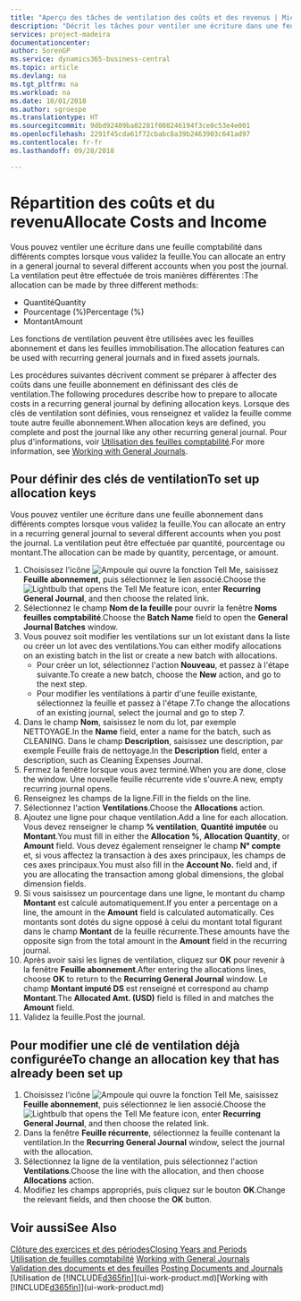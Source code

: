 ```yaml
---
title: "Aperçu des tâches de ventilation des coûts et des revenus | Microsoft Docs"
description: "Décrit les tâches pour ventiler une écriture dans une feuille comptabilité dans différents comptes lorsque vous validez la feuille."
services: project-madeira
documentationcenter: 
author: SorenGP
ms.service: dynamics365-business-central
ms.topic: article
ms.devlang: na
ms.tgt_pltfrm: na
ms.workload: na
ms.date: 10/01/2018
ms.author: sgroespe
ms.translationtype: HT
ms.sourcegitcommit: 9dbd92409ba02281f008246194f3ce0c53e4e001
ms.openlocfilehash: 2291f45cda61f72cbabc8a39b2463903c641ad97
ms.contentlocale: fr-fr
ms.lasthandoff: 09/28/2018

---
```

# <a name="allocate-costs-and-income"></a><span data-ttu-id="16571-103">Répartition des coûts et du revenu</span><span class="sxs-lookup"><span data-stu-id="16571-103">Allocate Costs and Income</span></span>
<span data-ttu-id="16571-104">Vous pouvez ventiler une écriture dans une feuille comptabilité dans différents comptes lorsque vous validez la feuille.</span><span class="sxs-lookup"><span data-stu-id="16571-104">You can allocate an entry in a general journal to several different accounts when you post the journal.</span></span> <span data-ttu-id="16571-105">La ventilation peut être effectuée de trois manières différentes :</span><span class="sxs-lookup"><span data-stu-id="16571-105">The allocation can be made by three different methods:</span></span>

* <span data-ttu-id="16571-106">Quantité</span><span class="sxs-lookup"><span data-stu-id="16571-106">Quantity</span></span>
* <span data-ttu-id="16571-107">Pourcentage (%)</span><span class="sxs-lookup"><span data-stu-id="16571-107">Percentage (%)</span></span>
* <span data-ttu-id="16571-108">Montant</span><span class="sxs-lookup"><span data-stu-id="16571-108">Amount</span></span>

<span data-ttu-id="16571-109">Les fonctions de ventilation peuvent être utilisées avec les feuilles abonnement et dans les feuilles immobilisation.</span><span class="sxs-lookup"><span data-stu-id="16571-109">The allocation features can be used with recurring general journals and in fixed assets journals.</span></span>
<!--You can also distribute the cost or revenue of a line to an intercompany partner when you post a sales or purchase document. When you post the document, a line will be posted in your general journal, and a corresponding line will be created in the intercompany outbox.-->

<span data-ttu-id="16571-110">Les procédures suivantes décrivent comment se préparer à affecter des coûts dans une feuille abonnement en définissant des clés de ventilation.</span><span class="sxs-lookup"><span data-stu-id="16571-110">The following procedures describe how to prepare to allocate costs in a recurring general journal by defining allocation keys.</span></span> <span data-ttu-id="16571-111">Lorsque des clés de ventilation sont définies, vous renseignez et validez la feuille comme toute autre feuille abonnement.</span><span class="sxs-lookup"><span data-stu-id="16571-111">When allocation keys are defined, you complete and post the journal like any other recurring general journal.</span></span> <span data-ttu-id="16571-112">Pour plus d'informations, voir [Utilisation des feuilles comptabilité](ui-work-general-journals.md).</span><span class="sxs-lookup"><span data-stu-id="16571-112">For more information, see [Working with General Journals](ui-work-general-journals.md).</span></span>

## <a name="to-set-up-allocation-keys"></a><span data-ttu-id="16571-113">Pour définir des clés de ventilation</span><span class="sxs-lookup"><span data-stu-id="16571-113">To set up allocation keys</span></span>
<span data-ttu-id="16571-114">Vous pouvez ventiler une écriture dans une feuille abonnement dans différents comptes lorsque vous validez la feuille.</span><span class="sxs-lookup"><span data-stu-id="16571-114">You can allocate an entry in a recurring general journal to several different accounts when you post the journal.</span></span> <span data-ttu-id="16571-115">La ventilation peut être effectuée par quantité, pourcentage ou montant.</span><span class="sxs-lookup"><span data-stu-id="16571-115">The allocation can be made by quantity, percentage, or amount.</span></span>
1. <span data-ttu-id="16571-116">Choisissez l'icône ![Ampoule qui ouvre la fonction Tell Me](media/ui-search/search_small.png "Dites-moi ce que vous voulez faire"), saisissez **Feuille abonnement**, puis sélectionnez le lien associé.</span><span class="sxs-lookup"><span data-stu-id="16571-116">Choose the ![Lightbulb that opens the Tell Me feature](media/ui-search/search_small.png "Tell me what you want to do") icon, enter **Recurring General Journal**, and then choose the related link.</span></span>
2. <span data-ttu-id="16571-117">Sélectionnez le champ **Nom de la feuille** pour ouvrir la fenêtre **Noms feuilles comptabilité**.</span><span class="sxs-lookup"><span data-stu-id="16571-117">Choose the **Batch Name** field to open the **General Journal Batches** window.</span></span>
3. <span data-ttu-id="16571-118">Vous pouvez soit modifier les ventilations sur un lot existant dans la liste ou créer un lot avec des ventilations.</span><span class="sxs-lookup"><span data-stu-id="16571-118">You can either modify allocations on an existing batch in the list or create a new batch with allocations.</span></span>
   * <span data-ttu-id="16571-119">Pour créer un lot, sélectionnez l'action **Nouveau**, et passez à l'étape suivante.</span><span class="sxs-lookup"><span data-stu-id="16571-119">To create a new batch, choose the **New** action, and go to the next step.</span></span>
   * <span data-ttu-id="16571-120">Pour modifier les ventilations à partir d'une feuille existante, sélectionnez la feuille et passez à l'étape 7.</span><span class="sxs-lookup"><span data-stu-id="16571-120">To change the allocations of an existing journal, select the journal and go to step 7.</span></span>    
4. <span data-ttu-id="16571-121">Dans le champ **Nom**, saisissez le nom du lot, par exemple NETTOYAGE.</span><span class="sxs-lookup"><span data-stu-id="16571-121">In the **Name** field, enter a name for the batch, such as CLEANING.</span></span> <span data-ttu-id="16571-122">Dans le champ **Description**, saisissez une description, par exemple Feuille frais de nettoyage.</span><span class="sxs-lookup"><span data-stu-id="16571-122">In the **Description** field, enter a description, such as Cleaning Expenses Journal.</span></span>
5. <span data-ttu-id="16571-123">Fermez la fenêtre lorsque vous avez terminé.</span><span class="sxs-lookup"><span data-stu-id="16571-123">When you are done, close the window.</span></span> <span data-ttu-id="16571-124">Une nouvelle feuille récurrente vide s'ouvre.</span><span class="sxs-lookup"><span data-stu-id="16571-124">A new, empty recurring journal opens.</span></span>
6. <span data-ttu-id="16571-125">Renseignez les champs de la ligne.</span><span class="sxs-lookup"><span data-stu-id="16571-125">Fill in the fields on the line.</span></span>
7. <span data-ttu-id="16571-126">Sélectionnez l'action **Ventilations**.</span><span class="sxs-lookup"><span data-stu-id="16571-126">Choose the **Allocations** action.</span></span>
8. <span data-ttu-id="16571-127">Ajoutez une ligne pour chaque ventilation.</span><span class="sxs-lookup"><span data-stu-id="16571-127">Add a line for each allocation.</span></span> <span data-ttu-id="16571-128">Vous devez renseigner le champ **% ventilation**, **Quantité imputée** ou **Montant**.</span><span class="sxs-lookup"><span data-stu-id="16571-128">You must fill in either the **Allocation %**, **Allocation Quantity**, or **Amount** field.</span></span> <span data-ttu-id="16571-129">Vous devez également renseigner le champ **N° compte** et, si vous affectez la transaction à des axes principaux, les champs de ces axes principaux.</span><span class="sxs-lookup"><span data-stu-id="16571-129">You must also fill in the **Account No.** field and, if you are allocating the transaction among global dimensions, the global dimension fields.</span></span>
9. <span data-ttu-id="16571-130">Si vous saisissez un pourcentage dans une ligne, le montant du champ **Montant** est calculé automatiquement.</span><span class="sxs-lookup"><span data-stu-id="16571-130">If you enter a percentage on a line, the amount in the **Amount** field is calculated automatically.</span></span> <span data-ttu-id="16571-131">Ces montants sont dotés du signe opposé à celui du montant total figurant dans le champ **Montant** de la feuille récurrente.</span><span class="sxs-lookup"><span data-stu-id="16571-131">These amounts have the opposite sign from the total amount in the **Amount** field in the recurring journal.</span></span>
10. <span data-ttu-id="16571-132">Après avoir saisi les lignes de ventilation, cliquez sur **OK** pour revenir à la fenêtre **Feuille abonnement**.</span><span class="sxs-lookup"><span data-stu-id="16571-132">After entering the allocations lines, choose **OK** to return to the **Recurring General Journal** window.</span></span> <span data-ttu-id="16571-133">Le champ **Montant imputé DS** est renseigné et correspond au champ **Montant**.</span><span class="sxs-lookup"><span data-stu-id="16571-133">The **Allocated Amt. (USD)** field is filled in and matches the **Amount** field.</span></span>
11. <span data-ttu-id="16571-134">Validez la feuille.</span><span class="sxs-lookup"><span data-stu-id="16571-134">Post the journal.</span></span>

## <a name="to-change-an-allocation-key-that-has-already-been-set-up"></a><span data-ttu-id="16571-135">Pour modifier une clé de ventilation déjà configurée</span><span class="sxs-lookup"><span data-stu-id="16571-135">To change an allocation key that has already been set up</span></span>
1. <span data-ttu-id="16571-136">Choisissez l'icône ![Ampoule qui ouvre la fonction Tell Me](media/ui-search/search_small.png "Dites-moi ce que vous voulez faire"), saisissez **Feuille abonnement**, puis sélectionnez le lien associé.</span><span class="sxs-lookup"><span data-stu-id="16571-136">Choose the ![Lightbulb that opens the Tell Me feature](media/ui-search/search_small.png "Tell me what you want to do") icon, enter **Recurring General Journal**, and then choose the related link.</span></span>
2. <span data-ttu-id="16571-137">Dans la fenêtre **Feuille récurrente**, sélectionnez la feuille contenant la ventilation.</span><span class="sxs-lookup"><span data-stu-id="16571-137">In the **Recurring General Journal** window, select the journal with the allocation.</span></span>
3. <span data-ttu-id="16571-138">Sélectionnez la ligne de la ventilation, puis sélectionnez l'action **Ventilations**.</span><span class="sxs-lookup"><span data-stu-id="16571-138">Choose the line with the allocation, and then choose **Allocations** action.</span></span>
4. <span data-ttu-id="16571-139">Modifiez les champs appropriés, puis cliquez sur le bouton **OK**.</span><span class="sxs-lookup"><span data-stu-id="16571-139">Change the relevant fields, and then choose the **OK** button.</span></span>

## <a name="see-also"></a><span data-ttu-id="16571-140">Voir aussi</span><span class="sxs-lookup"><span data-stu-id="16571-140">See Also</span></span>
[<span data-ttu-id="16571-141">Clôture des exercices et des périodes</span><span class="sxs-lookup"><span data-stu-id="16571-141">Closing Years and Periods</span></span>](year-close-years-periods.md)  
<span data-ttu-id="16571-142">[Utilisation de feuilles comptabilité](ui-work-general-journals.md)  </span><span class="sxs-lookup"><span data-stu-id="16571-142">[Working with General Journals](ui-work-general-journals.md)  </span></span>  
<span data-ttu-id="16571-143">[Validation des documents et des feuilles](ui-post-documents-journals.md)  </span><span class="sxs-lookup"><span data-stu-id="16571-143">[Posting Documents and Journals](ui-post-documents-journals.md)  </span></span>  
<span data-ttu-id="16571-144">[Utilisation de [!INCLUDE[d365fin](includes/d365fin_md.md)]](ui-work-product.md)</span><span class="sxs-lookup"><span data-stu-id="16571-144">[Working with [!INCLUDE[d365fin](includes/d365fin_md.md)]](ui-work-product.md)</span></span>

